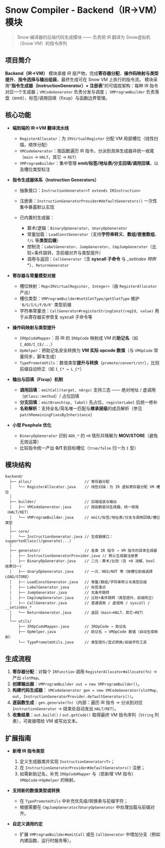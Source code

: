 # Snow Compiler - Backend（IR→VM）模块

> Snow 编译器的后端代码生成模块 —— 负责把 IR 翻译为 Snow虚拟机（Snow VM）的指令序列

## 项目简介

**Backend（IR→VM）** 模块承接 IR 层产物，完成**寄存器分配**、**操作码映射与类型提升**、**指令选择与输出组装**，最终生成可在
Snow VM 上执行的指令流。
模块采用“**指令生成器（InstructionGenerator）+ 注册表**”的可插拔架构：每种 IR 指令对应一个生成器；`VMCodeGenerator` 负责分发与调度；
`VMProgramBuilder` 负责落盘（emit）、标签/调用回填（fixup）与函数边界管理。

## 核心功能

* **端到端的 IR→VM 翻译流水线**

    * `RegisterAllocator`：为 `IRVirtualRegister` 分配 VM 局部槽位（线性扫描，顺序分配）
    * `VMCodeGenerator`：按函数遍历 IR 指令，分派到具体生成器并统一收尾（`main` → `HALT`，其它 → `RET`）
    * `VMProgramBuilder`：集中管理 **emit/标签/地址表/分支回填/调用回填**，以及槽位类型标注

* **指令生成器体系（Instruction Generators）**

    * 抽象接口：`InstructionGenerator<T extends IRInstruction>`
    * 注册表：`InstructionGeneratorProvider#defaultGenerators()` 一次性集中暴露默认实现
    * 已内置的生成器：

        * 算术/逻辑：`BinaryOpGenerator`、`UnaryOpGenerator`
        * 常量加载：`LoadConstGenerator`（支持**字符串转义**、**数组/嵌套数组**、`f/L` 等**类型后缀**）
        * 控制流：`LabelGenerator`、`JumpGenerator`、`CmpJumpGenerator`（比较+条件跳转，含前缀对齐与类型提升）
        * 调用与返回：`CallGenerator`（含 **syscall 子命令** 与 **\_*setindex** 特例*\*）、`ReturnGenerator`

* **寄存器与常量模型对接**

    * 槽位映射：`Map<IRVirtualRegister, Integer>`（由 `RegisterAllocator` 产出）
    * 槽位类型：`VMProgramBuilder#setSlotType/getSlotType` 维护 `'B/S/I/L/F/D/R'` 类型前缀
    * 字符串常量池：`CallGenerator#registerStringConst(regId, value)` 用于从寄存器实参恢复 syscall 子命令等

* **操作码映射与类型提升**

    * `IROpCodeMapper`：将 IR 的 `IROpCode` 映射成 VM 的**助记名**（如 `I_ADD/I_CE/...`）
    * `OpHelper`：把助记名安全转换为 **VM 实际 opcode 数值**（与 `VMOpCode` 常量同步，脚本生成）
    * `TypePromoteUtils`：数值类型**提升与转换**（`promote/convert/str`），比较前缀自动矫正（如 `I_C* ↔ L_C*`）

* **输出与回填（Fixup）机制**

    * **调用回填**：`emitCall(target, nArgs)` 支持三态 —— 绝对地址 / 虚调用（`@Class::method`）/ 占位回填
    * **分支回填**：`emitBranch(op, label)` 先占位，`registerLabel` 后统一修补
    * **名称解析**：支持全名/简名唯一匹配与**继承层级**的成员解析（参见 `patchRemainingFixesByInheritance`）

* **小型 Peephole 优化**

    * `BinaryOpGenerator` 识别 `ADD_*` 的 `+0` 情形并降解为 **MOV/STORE**（避免无效运算）
    * 比较指令统一产出 **0/1** 到目标槽位（`true/false` 归一为 `I` 型）

## 模块结构

```
backend/
  ├── alloc/                        // 寄存器分配
  │   └── RegisterAllocator.java    // 线性扫描：为 IR 虚拟寄存器分配 VM 槽位
  │
  ├── builder/                      // 后端组装与输出
  │   ├── VMCodeGenerator.java      // 按函数驱动生成器，统一收尾（HALT/RET）
  │   └── VMProgramBuilder.java     // emit/标签/地址表/分支与调用回填/槽位类型
  │
  ├── core/
  │   └── InstructionGenerator.java // 生成器接口：supportedClass()/generate(...)
  │
  ├── generator/                    // 各类 IR 指令 → VM 指令的具体生成器
  │   ├── InstructionGeneratorProvider.java // 默认生成器注册表
  │   ├── BinaryOpGenerator.java    // 二元：算术/比较（含 +0 消解、bool 结果归一）
  │   ├── UnaryOpGenerator.java     // 一元：NEG/NOT 等（按槽位前缀选择 LOAD/STORE）
  │   ├── LoadConstGenerator.java   // 常量/数组/字符串转义与类型后缀
  │   ├── LabelGenerator.java       // 标签落点
  │   ├── JumpGenerator.java        // 无条件跳转
  │   ├── CmpJumpGenerator.java     // 比较+条件跳转（类型提升、前缀矫正）
  │   ├── CallGenerator.java        // 普通调用 / 虚调用 / syscall / __setindex_*
  │   └── ReturnGenerator.java      // 返回（main→HALT，其它→RET）
  │
  └── utils/
      ├── IROpCodeMapper.java       // IROpCode → 助记名
      ├── OpHelper.java             // 助记名 → VMOpCode 数值（自动生成映射）
      └── TypePromoteUtils.java     // 类型提升/显式转换/前缀字符工具
```

## 生成流程

1. **寄存器分配**：对每个 `IRFunction` 调用 `RegisterAllocator#allocate(fn)` → 产出 `slotMap`。
2. **创建输出器**：`VMProgramBuilder out = new VMProgramBuilder()`。
3. **构建代码生成器**：
   `VMCodeGenerator gen = new VMCodeGenerator(slotMap, out, InstructionGeneratorProvider.defaultGenerators())`。
4. **逐函数生成**：`gen.generate(fn)`（内部：遍历 IR 指令 → 分派到对应 `InstructionGenerator` → 结束处自动发出 `HALT/RET`）。
5. **收集结果**：`out.build()` / `out.getCode()` 取得最终 VM 指令序列（`String` 列表），可直接喂给 VM 或写出文本。

## 扩展指南

* **新增 IR 指令类型**

    1. 定义生成器类并实现 `InstructionGenerator<T>`；
    2. 在 `InstructionGeneratorProvider#defaultGenerators()` 注册；
    3. 如需新助记名，补充 `IROpCodeMapper` 与（若新增 VM 指令）`VMOpCode`→`OpHelper` 的映射。

* **支持新的数值类型或转换**

    * 在 `TypePromoteUtils` 中补充优先级/转换表与前缀字符；
    * 根据需要在 `CmpJumpGenerator`/`UnaryOpGenerator` 中处理加载与前缀对齐。

* **自定义调用约定**

    * 扩展 `VMProgramBuilder#emitCall` 或在 `CallGenerator` 中增加分支（例如内建函数、运行时服务等）。